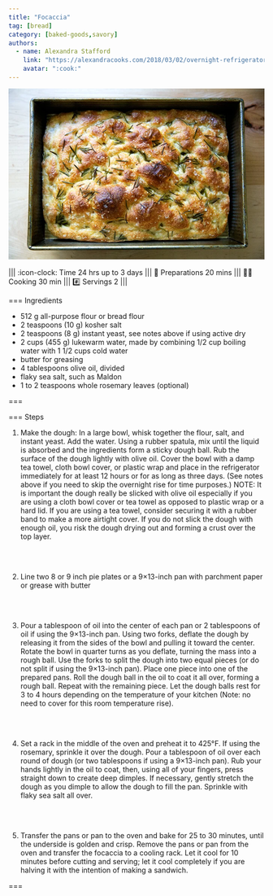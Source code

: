 ```yaml
---
title: "Focaccia"
tag: [bread]
category: [baked-goods,savory]
authors:
  - name: Alexandra Stafford
    link: "https://alexandracooks.com/2018/03/02/overnight-refrigerator-focaccia-best-focaccia/"
    avatar: ":cook:"
---
```


![](img/focaccia.webp)

||| :icon-clock: Time
24 hrs up to 3 days
||| :knife: Preparations
20 mins
||| :cook: Cooking
30 min
||| :hash: Servings
2
|||


=== Ingredients

- 512 g all-purpose flour or bread flour
- 2 teaspoons (10 g) kosher salt
- 2 teaspoons (8 g) instant yeast, see notes above if using active dry
- 2 cups (455 g) lukewarm water, made by combining 1/2 cup boiling water with 1 1/2 cups cold water
- butter for greasing
- 4 tablespoons olive oil, divided
- flaky sea salt, such as Maldon
- 1 to 2 teaspoons whole rosemary leaves (optional)

===

=== Steps

1. Make the dough: In a large bowl, whisk together the flour, salt, and instant yeast. Add the water. Using a rubber spatula, mix until the liquid is absorbed and the ingredients form a sticky dough ball. Rub the surface of the dough lightly with olive oil. Cover the bowl with a damp tea towel, cloth bowl cover, or plastic wrap and place in the refrigerator immediately for at least 12 hours or for as long as three days. (See notes above if you need to skip the overnight rise for time purposes.) NOTE: It is important the dough really be slicked with olive oil especially if you are using a cloth bowl cover or tea towel as opposed to plastic wrap or a hard lid. If you are using a tea towel, consider securing it with a rubber band to make a more airtight cover. If you do not slick the dough with enough oil, you risk the dough drying out and forming a crust over the top layer. 
<br>
<br>

2. Line two 8 or 9 inch pie plates or a 9×13-inch pan with parchment paper or grease with butter
<br>
<br>

3. Pour a tablespoon of oil into the center of each pan or 2 tablespoons of oil if using the 9×13-inch pan. Using two forks, deflate the dough by releasing it from the sides of the bowl and pulling it toward the center. Rotate the bowl in quarter turns as you deflate, turning the mass into a rough ball. Use the forks to split the dough into two equal pieces (or do not split if using the 9×13-inch pan). Place one piece into one of the prepared pans. Roll the dough ball in the oil to coat it all over, forming a rough ball. Repeat with the remaining piece. Let the dough balls rest for 3 to 4 hours depending on the temperature of your kitchen (Note: no need to cover for this room temperature rise).
<br>
<br>

4. Set a rack in the middle of the oven and preheat it to 425°F. If using the rosemary, sprinkle it over the dough. Pour a tablespoon of oil over each round of dough (or two tablespoons if using a 9×13-inch pan).  Rub your hands lightly in the oil to coat, then, using all of your fingers, press straight down to create deep dimples. If necessary, gently stretch the dough as you dimple to allow the dough to fill the pan. Sprinkle with flaky sea salt all over.
<br>
<br>

5. Transfer the pans or pan to the oven and bake for 25 to 30 minutes, until the underside is golden and crisp. Remove the pans or pan from the oven and transfer the focaccia to a cooling rack. Let it cool for 10 minutes before cutting and serving; let it cool completely if you are halving it with the intention of making a sandwich.

===
